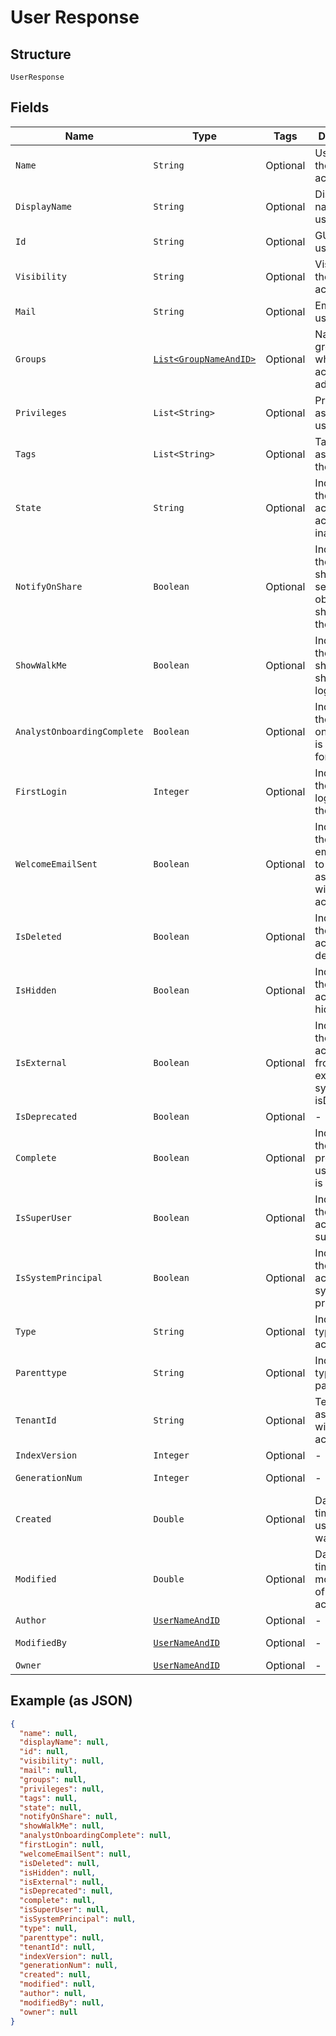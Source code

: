 
# User Response

## Structure

`UserResponse`

## Fields

| Name | Type | Tags | Description | Getter | Setter |
|  --- | --- | --- | --- | --- | --- |
| `Name` | `String` | Optional | Username of the user account | String getName() | setName(String name) |
| `DisplayName` | `String` | Optional | Display name of the user account | String getDisplayName() | setDisplayName(String displayName) |
| `Id` | `String` | Optional | GUID of the user account | String getId() | setId(String id) |
| `Visibility` | `String` | Optional | Visibility of the user account | String getVisibility() | setVisibility(String visibility) |
| `Mail` | `String` | Optional | Email of the user account | String getMail() | setMail(String mail) |
| `Groups` | [`List<GroupNameAndID>`](/doc/models/group-name-and-id.md) | Optional | Name of the group to which user account is added | List<GroupNameAndID> getGroups() | setGroups(List<GroupNameAndID> groups) |
| `Privileges` | `List<String>` | Optional | Privileges assigned to user account | List<String> getPrivileges() | setPrivileges(List<String> privileges) |
| `Tags` | `List<String>` | Optional | Tags assigned to the user | List<String> getTags() | setTags(List<String> tags) |
| `State` | `String` | Optional | Indicates if the user account is active or inactive | String getState() | setState(String state) |
| `NotifyOnShare` | `Boolean` | Optional | Indicates if the email should be sent when object is shared with the user | Boolean getNotifyOnShare() | setNotifyOnShare(Boolean notifyOnShare) |
| `ShowWalkMe` | `Boolean` | Optional | Indicates if the walk me should be shown when logging in | Boolean getShowWalkMe() | setShowWalkMe(Boolean showWalkMe) |
| `AnalystOnboardingComplete` | `Boolean` | Optional | Indicates if the onboarding is completed for the user | Boolean getAnalystOnboardingComplete() | setAnalystOnboardingComplete(Boolean analystOnboardingComplete) |
| `FirstLogin` | `Integer` | Optional | Indicates if the use is logging in for the first time | Integer getFirstLogin() | setFirstLogin(Integer firstLogin) |
| `WelcomeEmailSent` | `Boolean` | Optional | Indicates if the welcome email is sent to email associated with the user account | Boolean getWelcomeEmailSent() | setWelcomeEmailSent(Boolean welcomeEmailSent) |
| `IsDeleted` | `Boolean` | Optional | Indicates if the user account is deleted | Boolean getIsDeleted() | setIsDeleted(Boolean isDeleted) |
| `IsHidden` | `Boolean` | Optional | Indicates if the user account is hidden | Boolean getIsHidden() | setIsHidden(Boolean isHidden) |
| `IsExternal` | `Boolean` | Optional | Indicates if the user account is from external system<br>isDeprecated | Boolean getIsExternal() | setIsExternal(Boolean isExternal) |
| `IsDeprecated` | `Boolean` | Optional | - | Boolean getIsDeprecated() | setIsDeprecated(Boolean isDeprecated) |
| `Complete` | `Boolean` | Optional | Indicates if the all the properties of user account is provided | Boolean getComplete() | setComplete(Boolean complete) |
| `IsSuperUser` | `Boolean` | Optional | Indicates if the user account is super user | Boolean getIsSuperUser() | setIsSuperUser(Boolean isSuperUser) |
| `IsSystemPrincipal` | `Boolean` | Optional | Indicates if the user account is system principal | Boolean getIsSystemPrincipal() | setIsSystemPrincipal(Boolean isSystemPrincipal) |
| `Type` | `String` | Optional | Indicates the type of user account | String getType() | setType(String type) |
| `Parenttype` | `String` | Optional | Indicates the type of parent object | String getParenttype() | setParenttype(String parenttype) |
| `TenantId` | `String` | Optional | Tenant id associated with the user account | String getTenantId() | setTenantId(String tenantId) |
| `IndexVersion` | `Integer` | Optional | - | Integer getIndexVersion() | setIndexVersion(Integer indexVersion) |
| `GenerationNum` | `Integer` | Optional | - | Integer getGenerationNum() | setGenerationNum(Integer generationNum) |
| `Created` | `Double` | Optional | Date and time when user account was created | Double getCreated() | setCreated(Double created) |
| `Modified` | `Double` | Optional | Date and time of last modification of user account | Double getModified() | setModified(Double modified) |
| `Author` | [`UserNameAndID`](/doc/models/user-name-and-id.md) | Optional | - | UserNameAndID getAuthor() | setAuthor(UserNameAndID author) |
| `ModifiedBy` | [`UserNameAndID`](/doc/models/user-name-and-id.md) | Optional | - | UserNameAndID getModifiedBy() | setModifiedBy(UserNameAndID modifiedBy) |
| `Owner` | [`UserNameAndID`](/doc/models/user-name-and-id.md) | Optional | - | UserNameAndID getOwner() | setOwner(UserNameAndID owner) |

## Example (as JSON)

```json
{
  "name": null,
  "displayName": null,
  "id": null,
  "visibility": null,
  "mail": null,
  "groups": null,
  "privileges": null,
  "tags": null,
  "state": null,
  "notifyOnShare": null,
  "showWalkMe": null,
  "analystOnboardingComplete": null,
  "firstLogin": null,
  "welcomeEmailSent": null,
  "isDeleted": null,
  "isHidden": null,
  "isExternal": null,
  "isDeprecated": null,
  "complete": null,
  "isSuperUser": null,
  "isSystemPrincipal": null,
  "type": null,
  "parenttype": null,
  "tenantId": null,
  "indexVersion": null,
  "generationNum": null,
  "created": null,
  "modified": null,
  "author": null,
  "modifiedBy": null,
  "owner": null
}
```

